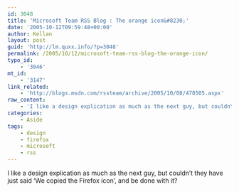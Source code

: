 ```yaml
---
id: 3048
title: 'Microsoft Team RSS Blog : The orange icon&#8230;'
date: '2005-10-12T09:59:48+00:00'
author: Kellan
layout: post
guid: 'http://lm.quxx.info/?p=3048'
permalink: /2005/10/12/microsoft-team-rss-blog-the-orange-icon/
typo_id:
    - '3046'
mt_id:
    - '3147'
link_related:
    - 'http://blogs.msdn.com/rssteam/archive/2005/10/08/478505.aspx'
raw_content:
    - 'I like a design explication as much as the next guy, but couldn\''t they have just said \''We copied the Firefox icon\'', and be done with it?'
categories:
    - Aside
tags:
    - design
    - firefox
    - microsoft
    - rss
---
```


I like a design explication as much as the next guy, but couldn’t they have just said ‘We copied the Firefox icon’, and be done with it?